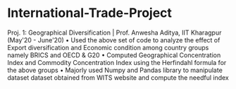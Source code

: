 # International-Trade-Project

Proj. 1: Geographical Diversification | Prof. Anwesha Aditya, IIT Kharagpur (May'20 - June'20)
• Used the above set of code to analyze the effect of Export diversification and Economic condition among country groups namely BRICS and OECD & G20
• Computed Geographical Concentration Index and Commodity Concentration Index using the Herfindahl formula for the above groups
• Majorly used Numpy and Pandas library to manipulate dataset dataset obtained from WITS website and compute the needful index 
